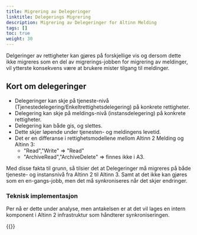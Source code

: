 ```yaml
---
title: Migrering av Delegeringer
linktitle: Delegerings Migrering
description: Migrering av Delegeringer for Altinn Melding
tags: []
toc: true
weight: 30
---
```


Delgeringer av rettigheter kan gjøres på forskjellige vis og dersom dette ikke migreres som en del av migrerings-jobben for migrering av meldinger, vil ytterste konsekvens være at brukere mister tilgang til meldinger.

## Kort om delegeringer

- Delegeringer kan skje på tjeneste-nivå (Tjenestedelegering/Enkeltrettighetsdelegering) på konkrete rettigheter.
- Delegering kan skje på meldings-nivå (instansdelegering) på konkrete rettigheter.
- Delegering kan både gis, og slettes.
- Dette skjer løpende under tjenesten- og meldingens levetid.
- Det er en differanse i rettighetsmodellene mellom Altinn 2 Melding og Altinn 3:
  - "Read","Write" => "Read"
  - "ArchiveRead","ArchiveDelete" => finnes ikke i A3.

Med disse fakta til grunn, så tilsier det at Delegeringer må migreres på både tjeneste- og instansnivå fra Altinn 2 til Altinn 3.
Samt at det ikke kan gjøres som en en-gangs-jobb, men det må synkroniseres når det skjer endringer.

### Teknisk implementasjon

Per nå er dette under analyse, men antakelsen er at det vil lages en intern komponent i Altinn 2 infrastruktur som håndterer synkroniseringen.

{{<children />}}
